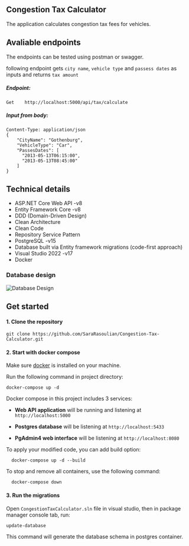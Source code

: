 ## Congestion Tax Calculator
The application calculates congestion tax fees for vehicles.



## Avaliable endpoints

The endpoints can be tested using postman or swagger.

following endpoint gets `city name`, `vehicle type` and `passess dates` as inputs and returns `tax amount`

##### Endpoint:
```
Get    http://localhost:5000/api/tax/calculate
```

##### Input from body:
```
Content-Type: application/json
{
    "CityName": "Gothenburg",
    "VehicleType": "Car",
    "PassesDates": [
      "2013-05-13T06:15:00",
      "2013-05-13T08:45:00"
    ]
}
```


## Technical details
  -	ASP.NET Core Web API -v8
  - Entity Framework Core -v8
  - DDD (Domain-Driven Design)
  - Clean Architecture
  - Clean Code
  - Repository Service Pattern
  - PostgreSQL -v15
  - Database built via Entity framework migrations (code-first approach)
  - Visual Studio 2022 -v17
  - Docker

### Database design

![Database Design](https://github.com/SaraRasoulian/Congestion-Tax-Calculator/assets/51083712/5000d8a4-56b5-4682-82a3-a7851215c6a0)




## Get started

#### 1. Clone the repository

```
git clone https://github.com/SaraRasoulian/Congestion-Tax-Calculator.git
```
#### 2. Start with docker compose

Make sure [docker](https://docs.docker.com/get-docker/) is installed on your machine.

Run the following command in project directory:

```
docker-compose up -d
```

Docker compose in this project includes 3 services: 

- __Web API application__ will be running and listening at `http://localhost:5000`

- __Postgres database__ will be listening at `http://localhost:5433`

- __PgAdmin4 web interface__ will be listening at `http://localhost:8080`


To apply your modified code, you can add build option:

```
  docker-compose up -d --build
```

To stop and remove all containers, use the following command:

```
  docker-compose down
```


#### 3. Run the migrations

Open `CongestionTaxCalculator.sln` file in visual studio, then in package manager console tab, run:

```
update-database
```

This command will generate the database schema in postgres container.

